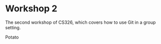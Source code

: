 # Workshop 2

The second workshop of CS326, which covers how to use Git in a group setting.

Potato

